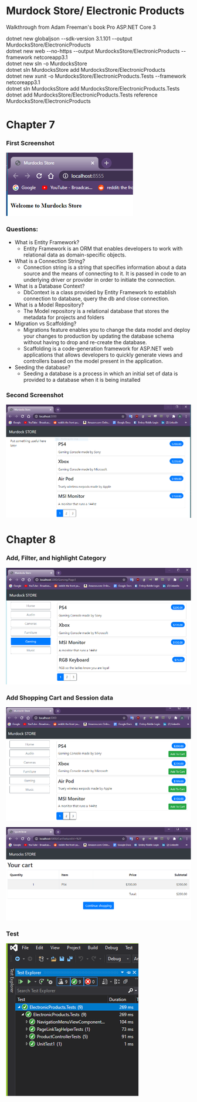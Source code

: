 # Murdock Store/ Electronic Products



Walkthrough from Adam Freeman's book Pro ASP.NET Core 3 

dotnet new globaljson --sdk-version 3.1.101 --output MurdocksStore/ElectronicProducts  
dotnet new web --no-https --output MurdocksStore/ElectronicProducts --framework netcoreapp3.1  
dotnet new sln -o MurdocksStore  
dotnet sln MurdocksStore add MurdocksStore/ElectronicProducts   
dotnet new xunit -o MurdocksStore/ElectronicProducts.Tests --framework netcoreapp3.1  
dotnet sln MurdocksStore add MurdocksStore/ElectronicProducts.Tests   
dotnet add MurdocksStore/ElectronicProducts.Tests reference MurdocksStore/ElectronicProducts   

# Chapter 7

### First Screenshot
![FirstScreenshot](https://github.com/MurdockTHS/MurdocksStore/blob/master/murdocks1.PNG)

### Questions:
* What is Entity Framework?
  * Entity Framework is an ORM that enables developers to work with relational data as domain-specific objects.
* What is a Connection String?
  * Connection string is a string that specifies information about a data source and the means of connecting to it. It is passed in code to an underlying driver or provider in order to initiate the connection.
* What is a Database Context?
  * DbContext is a class provided by Entity Framework to establish connection to database, query the db and close connection.
* What is a Model Repository?
  * The Model repository is a relational database that stores the metadata for projects and folders
* Migration vs Scaffolding?
  *   Migrations feature enables you to change the data model and deploy your changes to production by updating the database schema without having to drop and re-create the database.
  *  Scaffolding is a code-generation framework for ASP.NET web applications that allows developers to quickly generate views and controllers based on the model present in the application.
* Seeding the database?
  * Seeding a database is a process in which an initial set of data is provided to a database when it is being installed


### Second Screenshot
![SecondScreenshot](https://github.com/MurdockTHS/MurdocksStore/blob/master/murdock2.PNG)


# Chapter 8

### Add, Filter, and highlight Category
![Fig8-5](https://github.com/MurdockTHS/MurdocksStore/blob/master/fig8-5.PNG)

### Add Shopping Cart and Session data
![Fig8-10](https://github.com/MurdockTHS/MurdocksStore/blob/master/fig8-10.PNG)

![Fig8-11](https://github.com/MurdockTHS/MurdocksStore/blob/master/fig8-11.PNG)

### Test
![testing](https://github.com/MurdockTHS/MurdocksStore/blob/master/Testing.PNG)
